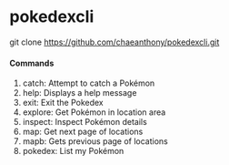 # pokedexcli

git clone https://github.com/chaeanthony/pokedexcli.git

#### Commands
1. catch: Attempt to catch a Pokémon
2. help: Displays a help message
3. exit: Exit the Pokedex
4. explore: Get Pokémon in location area
5. inspect: Inspect Pokémon details
6. map: Get next page of locations
7. mapb: Gets previous page of locations
8. pokedex: List my Pokémon
